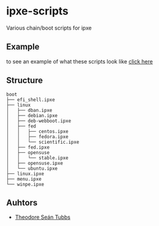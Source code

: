 # ipxe-scripts
Various chain/boot scripts for ipxe

## Example

to see an example of what these scripts look like [click here](menu.md)

## Structure

```
boot
├── efi_shell.ipxe
├── linux
│   ├── dban.ipxe
│   ├── debian.ipxe
│   ├── deb-webboot.ipxe
│   ├── fed
│   │   ├── centos.ipxe
│   │   ├── fedora.ipxe
│   │   └── scientific.ipxe
│   ├── fed.ipxe
│   ├── opensuse
│   │   └── stable.ipxe
│   ├── opensuse.ipxe
│   └── ubuntu.ipxe
├── linux.ipxe
├── menu.ipxe
└── winpe.ipxe
```

## Auhtors

- [Theodore Seán Tubbs](https://github.com/AdrianKoshka)

